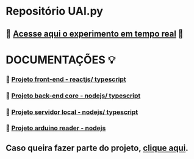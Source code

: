 # Repositório UAI.py
## :satellite: [Acesse aqui o experimento em tempo real](https://device-reader-frontend-4a6e1c68cd2e.herokuapp.com/) :satellite: 
# DOCUMENTAÇÕES :bulb: 
### :rocket: [Projeto front-end - reactjs/ typescript](https://github.com/andrelvicent-zup/device-reader-frontend)
### :rocket: [Projeto back-end core - nodejs/ typescript](https://github.com/andrelvicent-zup/device-reader-core) 
### :rocket: [Projeto servidor local - nodejs/ typescript](https://github.com/andrelvicent-zup/device-reader) 
### :rocket: [Projeto arduino reader - nodejs](https://github.com/andrelvicent-zup/arduino-serial-reader) 
## Caso queira fazer parte do projeto, [clique aqui](https://docs.google.com/forms/d/e/1FAIpQLSfUGo8TagcyfmRdbWNL_YFgYgXnfqWSfaaCn--aW4Fs6lnhxA/viewform).
